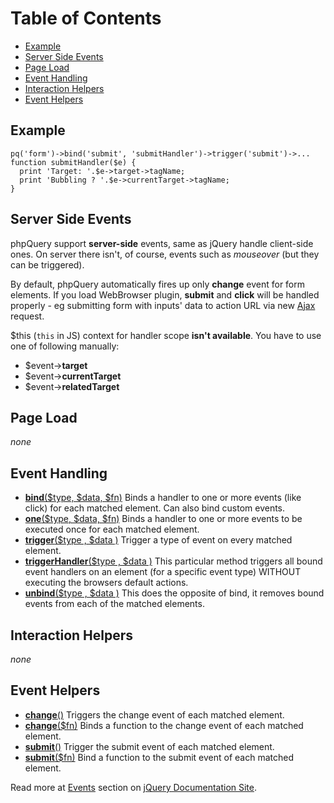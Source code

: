 # Table of Contents
  * [Example](#Example.md)
  * [Server Side Events](#Server_Side_Events.md)
  * [Page Load](#Page_Load.md)
  * [Event Handling](#Event_Handling.md)
  * [Interaction Helpers](#Interaction_Helpers.md)
  * [Event Helpers](#Event_Helpers.md)

## Example
```
pq('form')->bind('submit', 'submitHandler')->trigger('submit')->...
function submitHandler($e) {
  print 'Target: '.$e->target->tagName;
  print 'Bubbling ? '.$e->currentTarget->tagName;
}
```

## Server Side Events
phpQuery support **server-side** events, same as jQuery handle client-side ones. On server there isn't, of course, events such as _mouseover_ (but they can be triggered).

By default, phpQuery automatically fires up only **change** event for form elements. If you load WebBrowser plugin, **submit** and **click** will be handled properly - eg submitting form with inputs' data to action URL via new [Ajax](Ajax.md) request.

$this (`this` in JS) context for handler scope **isn't available**. You have to use one of following manually:
  * $event->**target**
  * $event->**currentTarget**
  * $event->**relatedTarget**

## Page Load
_none_

## Event Handling
  * **[bind](http://docs.jquery.com/Events/bind)**[($type, $data, $fn)](http://docs.jquery.com/Events/bind) Binds a handler to one or more events (like click) for each matched element. Can also bind custom events.
  * **[one](http://docs.jquery.com/Events/one)**[($type, $data, $fn)](http://docs.jquery.com/Events/one) Binds a handler to one or more events to be executed once for each matched element.
  * **[trigger](http://docs.jquery.com/Events/trigger)**[($type , $data )](http://docs.jquery.com/Events/trigger) Trigger a type of event on every matched element.
  * **[triggerHandler](http://docs.jquery.com/Events/triggerHandler)**[($type , $data )](http://docs.jquery.com/Events/triggerHandler) This particular method triggers all bound event handlers on an element (for a specific event type) WITHOUT executing the browsers default actions.
  * **[unbind](http://docs.jquery.com/Events/unbind)**[($type , $data )](http://docs.jquery.com/Events/unbind) This does the opposite of bind, it removes bound events from each of the matched elements.

## Interaction Helpers
_none_

## Event Helpers
  * **[change](http://docs.jquery.com/Events/change)**[()](http://docs.jquery.com/Events/change) Triggers the change event of each matched element.
  * **[change](http://docs.jquery.com/Events/change)**[($fn)](http://docs.jquery.com/Events/change) Binds a function to the change event of each matched element.
  * **[submit](http://docs.jquery.com/Events/submit)**[()](http://docs.jquery.com/Events/submit) Trigger the submit event of each matched element.
  * **[submit](http://docs.jquery.com/Events/submit)**[($fn)](http://docs.jquery.com/Events/submit) Bind a function to the submit event of each matched element.

Read more at [Events](http://docs.jquery.com/Events) section on [jQuery Documentation Site](http://docs.jquery.com/).
